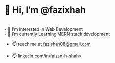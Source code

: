 <h1>          👋 Hi, I’m @fazixhah      </h1> 
<br>
- 👀 I’m interested in Web Development
<br>
- 🌱 I’m currently Learning MERN stack development

- 📫 reach me at fazishah08@gmail.com

- 📫 linkedin.com/in/faizan-h-shah>
<!---- 💞️ I’m looking to collaborate on ...
- 👋 Hi, I’m @fazixhah 
--->
<!---
fazixhah/fazixhah is a ✨ special ✨ repository because its `README.md` (this file) appears on your GitHub profile.
You can click the Preview link to take a look at your changes.
--->
